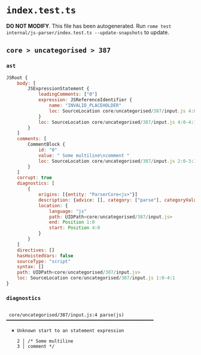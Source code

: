 # `index.test.ts`

**DO NOT MODIFY**. This file has been autogenerated. Run `rome test internal/js-parser/index.test.ts --update-snapshots` to update.

## `core > uncategorised > 387`

### `ast`

```javascript
JSRoot {
	body: [
		JSExpressionStatement {
			leadingComments: ["0"]
			expression: JSReferenceIdentifier {
				name: "INVALID_PLACEHOLDER"
				loc: SourceLocation core/uncategorised/387/input.js 4:0-4:1
			}
			loc: SourceLocation core/uncategorised/387/input.js 4:0-4:1
		}
	]
	comments: [
		CommentBlock {
			id: "0"
			value: " Some multiline\ncomment "
			loc: SourceLocation core/uncategorised/387/input.js 2:0-3:10
		}
	]
	corrupt: true
	diagnostics: [
		{
			origins: [{entity: "ParserCore<js>"}]
			description: {advice: [], category: ["parse"], categoryValue: "js", message: [RAW_MARKUP {value: "Unknown start to an "}, "statement expression"]}
			location: {
				language: "js"
				path: UIDPath<core/uncategorised/387/input.js>
				end: Position 1:0
				start: Position 4:0
			}
		}
	]
	directives: []
	hasHoistedVars: false
	sourceType: "script"
	syntax: []
	path: UIDPath<core/uncategorised/387/input.js>
	loc: SourceLocation core/uncategorised/387/input.js 1:0-4:1
}
```

### `diagnostics`

```

 core/uncategorised/387/input.js:4 parse(js) ━━━━━━━━━━━━━━━━━━━━━━━━━━━━━━━━━━━━━━━━━━━━━━━━━━━━━━━

  ✖ Unknown start to an statement expression

    2 │ /* Some multiline
    3 │ comment */


```
